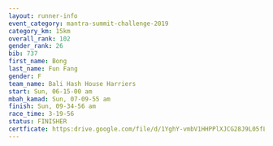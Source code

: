 ```yaml
---
layout: runner-info 
event_category: mantra-summit-challenge-2019 
category_km: 15km 
overall_rank: 102
gender_rank: 26
bib: 737
first_name: Bong
last_name: Fun Fang
gender: F
team_name: Bali Hash House Harriers
start: Sun, 06-15-00 am
mbah_kamad: Sun, 07-09-55 am
finish: Sun, 09-34-56 am
race_time: 3-19-56
status: FINISHER
certficate: https:drive.google.com/file/d/1YghY-vmbV1HHPPlXJCG28J9L05fLdq2j/view?usp=sharing
---
```

